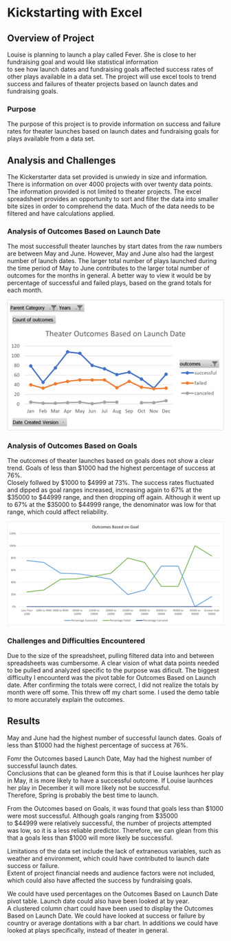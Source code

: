 # Kickstarting with Excel

## Overview of Project
Louise is planning to launch a play called Fever.  She is close to her fundraising goal and would like statistical information  
to see how launch dates and fundraising goals affected success rates of other plays available in a data set. 
The project will use excel tools to trend success and failures of theater projects based on launch dates and fundraising goals.

### Purpose
The purpose of this project is to provide information on success and failure rates for theater launches based on launch dates and fundraising goals 
for plays available from a data set.

## Analysis and Challenges
The Kickerstarter data set provided is unwiedy in size and information. There is information on over 4000 projects with over twenty data points.
The information provided is not limited to theater projects. The excel spreadsheet provides an opportunity to sort and filter the data into smaller 
bite sizes in order to comprehend the data.  Much of the data needs to be filtered and have calculations applied.

### Analysis of Outcomes Based on Launch Date
The most successfull theater launches by start dates from the raw numbers are between May and June. However, May and June also had the largest number of launch dates. 
The larger total number of plays launched during the time period of May to June contributes to the larger total number of outcomes for the months in general. 
A better way to view it would be by percentage of successful and failed plays, based on the grand totals for each month.

![image_Theater_Outcomes_by_Launch_Challenge_1](Theater_Outcomes_by_Lauch.png)

### Analysis of Outcomes Based on Goals
The outcomes of theater launches based on goals does not show a clear trend. Goals of less than $1000 had the highest percentage of success at 76%.  
Closely follwed by $1000 to $4999 at 73%. 
The success rates fluctuated and dipped as goal ranges increased, increasing again to 67% at the $35000 to $44999 range, and then dropping off again.
Although it went up to 67% at the $35000 to $44999 range, the denominator was low for that range, which could affect reliability.

![image_Outcomes_by_Goal_Challenge_1](Outcomes_by_Goals.png)



### Challenges and Difficulties Encountered

Due to the size of the spreadsheet, pulling filtered data into and between spreadsheets was cumbersome. A clear vision of what data points needed to be pulled and 
analyzed specific to the purpose was dificult. The biggest difficulty I encounterd was the pivot table for Outcomes Based on Launch date. After confirming the totals were correct, I did not realize the totals by month were off some.  This threw off my chart some. I used the demo table to more accurately explain the outcomes. 

## Results
May and June had the highest number of successful launch dates. 
Goals of less than $1000 had the highest percentage of success at 76%. 

Fomr the Outcomes based Launch Date, May had the highest number of successful launch dates.  
Conclusions that can be gleaned form this is that if Louise launhces her play in May, it is more likely to
have a successful outcome. If Louise launhces her play in December it will more likely not be successful.  
Therefore, Spring is probably the best time to launch.
  
From the Outcomes based on Goals, it was found that goals less than $1000 were most successful.  Although goals ranging from $35000  
to $44999 were relatively successful, the number of projects attempted was low, so it is a less reliable predictor. Therefore, we can glean from this that 
a goals less than $1000 will more likely be successful.

Limitations of the data set include the lack of extraneous variables, such as weather and environment, which could have contributed to launch date success or failure.  
Extent of project financial needs and audience factors were not included, which could also have affected the success by fundraising goals. 

We could have used percentages on the Outcomes Based on Launch Date pivot table. Launch date could also have been looked at by year.  
A clustered column chart could have been used to display the Outcomes Based on Launch Date. 
We could have looked at success or failure by country or average dontations with a bar chart. In additions we could have looked at plays specifically, 
instead of theater in general.





